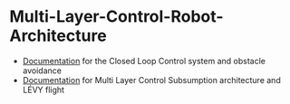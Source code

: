 # Multi-Layer-Control-Robot-Architecture

* [Documentation](documentation/ClosedLoopControl.pdf) for the Closed Loop Control system and obstacle avoidance 
* [Documentation](MultiLayerControl.pdf) for Multi Layer Control Subsumption architecture and LÉVY flight 
